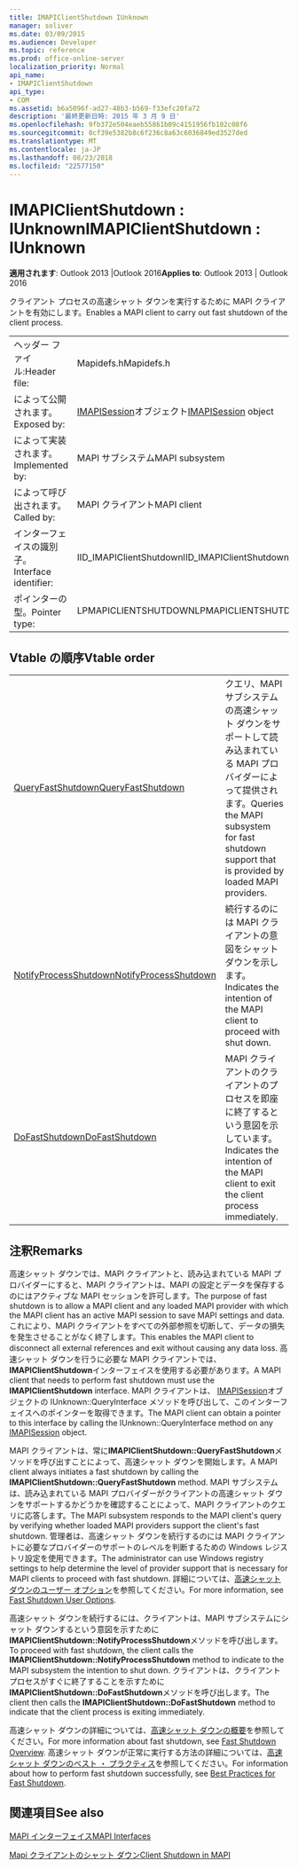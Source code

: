 ```yaml
---
title: IMAPIClientShutdown IUnknown
manager: soliver
ms.date: 03/09/2015
ms.audience: Developer
ms.topic: reference
ms.prod: office-online-server
localization_priority: Normal
api_name:
- IMAPIClientShutdown
api_type:
- COM
ms.assetid: b6a5096f-ad27-48b3-b569-f33efc20fa72
description: '最終更新日時: 2015 年 3 月 9 日'
ms.openlocfilehash: 9fb372e504eaeb55861b09c4151956fb102c08f6
ms.sourcegitcommit: 0cf39e5382b8c6f236c8a63c6036849ed3527ded
ms.translationtype: MT
ms.contentlocale: ja-JP
ms.lasthandoff: 08/23/2018
ms.locfileid: "22577150"
---
```

# <a name="imapiclientshutdown--iunknown"></a><span data-ttu-id="ce17e-103">IMAPIClientShutdown : IUnknown</span><span class="sxs-lookup"><span data-stu-id="ce17e-103">IMAPIClientShutdown : IUnknown</span></span>

  
  
<span data-ttu-id="ce17e-104">**適用されます**: Outlook 2013 |Outlook 2016</span><span class="sxs-lookup"><span data-stu-id="ce17e-104">**Applies to**: Outlook 2013 | Outlook 2016</span></span> 
  
<span data-ttu-id="ce17e-105">クライアント プロセスの高速シャット ダウンを実行するために MAPI クライアントを有効にします。</span><span class="sxs-lookup"><span data-stu-id="ce17e-105">Enables a MAPI client to carry out fast shutdown of the client process.</span></span> 
  
|||
|:-----|:-----|
|<span data-ttu-id="ce17e-106">ヘッダー ファイル:</span><span class="sxs-lookup"><span data-stu-id="ce17e-106">Header file:</span></span>  <br/> |<span data-ttu-id="ce17e-107">Mapidefs.h</span><span class="sxs-lookup"><span data-stu-id="ce17e-107">Mapidefs.h</span></span>  <br/> |
|<span data-ttu-id="ce17e-108">によって公開されます。</span><span class="sxs-lookup"><span data-stu-id="ce17e-108">Exposed by:</span></span>  <br/> |<span data-ttu-id="ce17e-109">[IMAPISession](imapisessioniunknown.md)オブジェクト</span><span class="sxs-lookup"><span data-stu-id="ce17e-109">[IMAPISession](imapisessioniunknown.md) object</span></span>  <br/> |
|<span data-ttu-id="ce17e-110">によって実装されます。</span><span class="sxs-lookup"><span data-stu-id="ce17e-110">Implemented by:</span></span>  <br/> |<span data-ttu-id="ce17e-111">MAPI サブシステム</span><span class="sxs-lookup"><span data-stu-id="ce17e-111">MAPI subsystem</span></span>  <br/> |
|<span data-ttu-id="ce17e-112">によって呼び出されます。</span><span class="sxs-lookup"><span data-stu-id="ce17e-112">Called by:</span></span>  <br/> |<span data-ttu-id="ce17e-113">MAPI クライアント</span><span class="sxs-lookup"><span data-stu-id="ce17e-113">MAPI client</span></span>  <br/> |
|<span data-ttu-id="ce17e-114">インターフェイスの識別子。</span><span class="sxs-lookup"><span data-stu-id="ce17e-114">Interface identifier:</span></span>  <br/> |<span data-ttu-id="ce17e-115">IID_IMAPIClientShutdown</span><span class="sxs-lookup"><span data-stu-id="ce17e-115">IID_IMAPIClientShutdown</span></span>  <br/> |
|<span data-ttu-id="ce17e-116">ポインターの型。</span><span class="sxs-lookup"><span data-stu-id="ce17e-116">Pointer type:</span></span>  <br/> |<span data-ttu-id="ce17e-117">LPMAPICLIENTSHUTDOWN</span><span class="sxs-lookup"><span data-stu-id="ce17e-117">LPMAPICLIENTSHUTDOWN</span></span>  <br/> |
   
## <a name="vtable-order"></a><span data-ttu-id="ce17e-118">Vtable の順序</span><span class="sxs-lookup"><span data-stu-id="ce17e-118">Vtable order</span></span>

|||
|:-----|:-----|
|[<span data-ttu-id="ce17e-119">QueryFastShutdown</span><span class="sxs-lookup"><span data-stu-id="ce17e-119">QueryFastShutdown</span></span>](imapiclientshutdown-queryfastshutdown.md) <br/> |<span data-ttu-id="ce17e-120">クエリ、MAPI サブシステムの高速シャット ダウンをサポートして読み込まれている MAPI プロバイダーによって提供されます。</span><span class="sxs-lookup"><span data-stu-id="ce17e-120">Queries the MAPI subsystem for fast shutdown support that is provided by loaded MAPI providers.</span></span>  <br/> |
|[<span data-ttu-id="ce17e-121">NotifyProcessShutdown</span><span class="sxs-lookup"><span data-stu-id="ce17e-121">NotifyProcessShutdown</span></span>](imapiclientshutdown-notifyprocessshutdown.md) <br/> |<span data-ttu-id="ce17e-122">続行するのには MAPI クライアントの意図をシャット ダウンを示します。</span><span class="sxs-lookup"><span data-stu-id="ce17e-122">Indicates the intention of the MAPI client to proceed with shut down.</span></span>  <br/> |
|[<span data-ttu-id="ce17e-123">DoFastShutdown</span><span class="sxs-lookup"><span data-stu-id="ce17e-123">DoFastShutdown</span></span>](imapiclientshutdown-dofastshutdown.md) <br/> |<span data-ttu-id="ce17e-124">MAPI クライアントのクライアントのプロセスを即座に終了するという意図を示しています。</span><span class="sxs-lookup"><span data-stu-id="ce17e-124">Indicates the intention of the MAPI client to exit the client process immediately.</span></span>  <br/> |
   
## <a name="remarks"></a><span data-ttu-id="ce17e-125">注釈</span><span class="sxs-lookup"><span data-stu-id="ce17e-125">Remarks</span></span>

<span data-ttu-id="ce17e-126">高速シャット ダウンでは、MAPI クライアントと、読み込まれている MAPI プロバイダーにすると、MAPI クライアントは、MAPI の設定とデータを保存するのにはアクティブな MAPI セッションを許可します。</span><span class="sxs-lookup"><span data-stu-id="ce17e-126">The purpose of fast shutdown is to allow a MAPI client and any loaded MAPI provider with which the MAPI client has an active MAPI session to save MAPI settings and data.</span></span> <span data-ttu-id="ce17e-127">これにより、MAPI クライアントをすべての外部参照を切断して、データの損失を発生させることがなく終了します。</span><span class="sxs-lookup"><span data-stu-id="ce17e-127">This enables the MAPI client to disconnect all external references and exit without causing any data loss.</span></span> <span data-ttu-id="ce17e-128">高速シャット ダウンを行うに必要な MAPI クライアントでは、 **IMAPIClientShutdown**インターフェイスを使用する必要があります。</span><span class="sxs-lookup"><span data-stu-id="ce17e-128">A MAPI client that needs to perform fast shutdown must use the **IMAPIClientShutdown** interface.</span></span> <span data-ttu-id="ce17e-129">MAPI クライアントは、 [IMAPISession](imapisessioniunknown.md)オブジェクトの IUnknown::QueryInterface メソッドを呼び出して、このインターフェイスへのポインターを取得できます。</span><span class="sxs-lookup"><span data-stu-id="ce17e-129">The MAPI client can obtain a pointer to this interface by calling the IUnknown::QueryInterface method on any [IMAPISession](imapisessioniunknown.md) object.</span></span> 
  
<span data-ttu-id="ce17e-130">MAPI クライアントは、常に**IMAPIClientShutdown::QueryFastShutdown**メソッドを呼び出すことによって、高速シャット ダウンを開始します。</span><span class="sxs-lookup"><span data-stu-id="ce17e-130">A MAPI client always initiates a fast shutdown by calling the **IMAPIClientShutdown::QueryFastShutdown** method.</span></span> <span data-ttu-id="ce17e-131">MAPI サブシステムは、読み込まれている MAPI プロバイダーがクライアントの高速シャット ダウンをサポートするかどうかを確認することによって、MAPI クライアントのクエリに応答します。</span><span class="sxs-lookup"><span data-stu-id="ce17e-131">The MAPI subsystem responds to the MAPI client's query by verifying whether loaded MAPI providers support the client's fast shutdown.</span></span> <span data-ttu-id="ce17e-132">管理者は、高速シャット ダウンを続行するのには MAPI クライアントに必要なプロバイダーのサポートのレベルを判断するための Windows レジストリ設定を使用できます。</span><span class="sxs-lookup"><span data-stu-id="ce17e-132">The administrator can use Windows registry settings to help determine the level of provider support that is necessary for MAPI clients to proceed with fast shutdown.</span></span> <span data-ttu-id="ce17e-133">詳細については、[高速シャット ダウンのユーザー オプション](fast-shutdown-user-options.md)を参照してください。</span><span class="sxs-lookup"><span data-stu-id="ce17e-133">For more information, see [Fast Shutdown User Options](fast-shutdown-user-options.md).</span></span>
  
<span data-ttu-id="ce17e-134">高速シャット ダウンを続行するには、クライアントは、MAPI サブシステムにシャット ダウンするという意図を示すために**IMAPIClientShutdown::NotifyProcessShutdown**メソッドを呼び出します。</span><span class="sxs-lookup"><span data-stu-id="ce17e-134">To proceed with fast shutdown, the client calls the **IMAPIClientShutdown::NotifyProcessShutdown** method to indicate to the MAPI subsystem the intention to shut down.</span></span> <span data-ttu-id="ce17e-135">クライアントは、クライアント プロセスがすぐに終了することを示すために**IMAPIClientShutdown::DoFastShutdown**メソッドを呼び出します。</span><span class="sxs-lookup"><span data-stu-id="ce17e-135">The client then calls the **IMAPIClientShutdown::DoFastShutdown** method to indicate that the client process is exiting immediately.</span></span> 
  
<span data-ttu-id="ce17e-136">高速シャット ダウンの詳細については、[高速シャット ダウンの概要](fast-shutdown-overview.md)を参照してください。</span><span class="sxs-lookup"><span data-stu-id="ce17e-136">For more information about fast shutdown, see [Fast Shutdown Overview](fast-shutdown-overview.md).</span></span> <span data-ttu-id="ce17e-137">高速シャット ダウンが正常に実行する方法の詳細については、[高速シャット ダウンのベスト ・ プラクティス](best-practices-for-fast-shutdown.md)を参照してください。</span><span class="sxs-lookup"><span data-stu-id="ce17e-137">For information about how to perform fast shutdown successfully, see [Best Practices for Fast Shutdown](best-practices-for-fast-shutdown.md).</span></span>
  
## <a name="see-also"></a><span data-ttu-id="ce17e-138">関連項目</span><span class="sxs-lookup"><span data-stu-id="ce17e-138">See also</span></span>



[<span data-ttu-id="ce17e-139">MAPI インターフェイス</span><span class="sxs-lookup"><span data-stu-id="ce17e-139">MAPI Interfaces</span></span>](mapi-interfaces.md)
  
[<span data-ttu-id="ce17e-140">Mapi クライアントのシャット ダウン</span><span class="sxs-lookup"><span data-stu-id="ce17e-140">Client Shutdown in MAPI</span></span>](client-shutdown-in-mapi.md)

